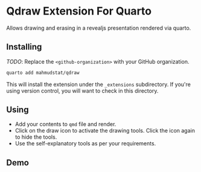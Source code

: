 # Qdraw Extension For Quarto

Allows drawing and erasing in a revealjs presentation rendered via quarto.

## Installing

_TODO_: Replace the `<github-organization>` with your GitHub organization.

```bash
quarto add mahmudstat/qdraw
```

This will install the extension under the `_extensions` subdirectory.
If you're using version control, you will want to check in this directory.

## Using

- Add your contents to `qmd` file and render.
- Click on the draw icon <i class="fas fa-pen-nib"></i> to activate the drawing tools. Click the icon again to hide the tools.
- Use the self-explanatory tools as per your requirements.

## Demo



